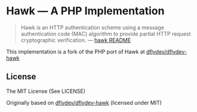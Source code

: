 Hawk — A PHP Implementation
===========================

> Hawk is an HTTP authentication scheme using a message authentication code
> (MAC) algorithm to provide partial HTTP request cryptographic verification.
> — [hawk README][0]

This implementation is a fork of the PHP port of Hawk at [dflydev/dflydev-hawk][2]

License
-------

The MIT License (See LICENSE)

Originally based on [dflydev/dflydev-hawk][2] (licensed under MIT)


[0]: https://github.com/hueniverse/hawk
[1]: http://getcomposer.org/
[2]: https://github.com/dflydev/dflydev-hawk
[3]: https://github.com/hueniverse/oz
